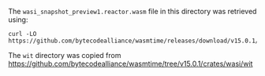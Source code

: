 The `wasi_snapshot_preview1.reactor.wasm` file in this directory was retrieved
using:

```
curl -LO https://github.com/bytecodealliance/wasmtime/releases/download/v15.0.1/wasi_snapshot_preview1.reactor.wasm
```

The `wit` directory was copied from https://github.com/bytecodealliance/wasmtime/tree/v15.0.1/crates/wasi/wit
